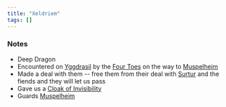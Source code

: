 ```yaml
---
title: "Xeldriem"
tags: []
---
```


### Notes

- Deep Dragon
- Encountered on [Yggdrasil](content/Places/Yggdrasil.md) by the [Four Toes](content/PCs/Four%20Toes.md) on the way to [Muspelheim](Muspelheim)
- Made a deal with them -- free them from their deal with [Surtur](content/Gods/Surtur.md) and the fiends and they will let us pass
- Gave us a [Cloak of Invisibility](Cloak%20of%20Invisibility)
- Guards [Muspelheim](Muspelheim)
